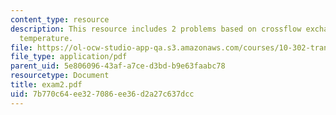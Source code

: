 ```yaml
---
content_type: resource
description: This resource includes 2 problems based on crossflow exchanger, and air
  temperature.
file: https://ol-ocw-studio-app-qa.s3.amazonaws.com/courses/10-302-transport-processes-fall-2004/7b770c64ee327086ee36d2a27c637dcc_exam2.pdf
file_type: application/pdf
parent_uid: 5e806096-43af-a7ce-d3bd-b9e63faabc78
resourcetype: Document
title: exam2.pdf
uid: 7b770c64-ee32-7086-ee36-d2a27c637dcc
---
```

